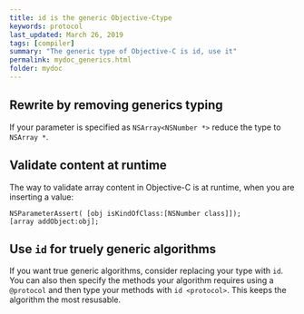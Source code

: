 ```yaml
---
title: id is the generic Objective-Ctype
keywords: protocol
last_updated: March 26, 2019
tags: [compiler]
summary: "The generic type of Objective-C is id, use it"
permalink: mydoc_generics.html
folder: mydoc
---
```



## Rewrite by removing generics typing

If your parameter is specified as `NSArray<NSNumber *>` reduce the type
to `NSArray *`.


## Validate content at runtime

The way to validate array content in Objective-C is at runtime, when you
are inserting a value:


``` objc
NSParameterAssert( [obj isKindOfClass:[NSNumber class]]);
[array addObject:obj];
```

## Use `id` for truely generic algorithms

If you want true generic algorithms, consider replacing your type with `id`.
You can also then specify the methods your algorithm requires using a
`@protocol` and then type your methods with `id <protocol>`.
This keeps the algorithm the most resusable.

